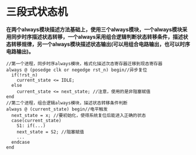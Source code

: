 # 三段式状态机

**在两个always模块描述方法基础上，使用三个always模块，一个always模块采用同步时序描述状态转移，一个always采用组合逻辑判断状态转移条件，描述状态转移规律，另一个always模块描述状态输出(可以用组合电路输出，也可以时序电路输出)。**

```
//第一个进程，同步时序always模块，格式化描述次态寄存器迁移到现态寄存器
always @ (posedge clk or negedge rst_n) begin//异步复位
  if(!rst_n)
    current_state <= IDLE;
  else
    current_state <= next_state; //注意，使用的是非阻塞赋值
end
//第二个进程，组合逻辑always模块，描述状态转移条件判断
always @ (current_state) begin//电平触发
  next_state = x; //要初始化，使得系统复位后能进入正确的状态
  case(current_state)
    S1: if(...)
    next_state = S2; //阻塞赋值
    ...
  endcase
end

```
